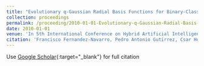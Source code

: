 ```yaml
---
title: "Evolutionary q-Gaussian Radial Basis Functions for Binary-Classification"
collection: proceedings
permalink: /proceeding/2010-01-01-Evolutionary-q-Gaussian-Radial-Basis-Functions-for-Binary-Classification
date: 2010-01-01
venue: 'In 5th International Conference on Hybrid Artificial Intelligence Systems (HAIS2010)'
citation: 'Francisco Fernandez-Navarro, Pedro Antonio Gutirrez, Csar Hervs-Martınez, Manuel Cruz-Ramırez, Mariano Carbonero-Ruz, &quot;Evolutionary q-Gaussian Radial Basis Functions for Binary-Classification.&quot; In 5th International Conference on Hybrid Artificial Intelligence Systems (HAIS2010), 2010, pp.280--287.'
---
```

Use [Google Scholar](https://scholar.google.com/scholar?q=Evolutionary+q+Gaussian+Radial+Basis+Functions+for+Binary+Classification){:target="_blank"} for full citation